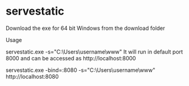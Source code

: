 # servestatic

Download the exe for 64 bit Windows from the download folder

Usage

servestatic.exe -s="C:\Users\username\www"
It will run in default port 8000 and can be accessed as http://localhost:8000

servestatic.exe -bind=:8080 -s="C:\Users\username\www"
http://localhost:8080

